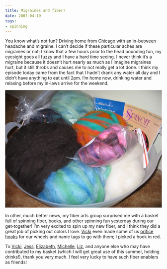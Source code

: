 ```yaml
---
title: Migraines and fiber!
date: 2007-04-19
tags:
- spinning
---
```

You know what’s not fun? Driving home from Chicago with an in-between headache and migraine. I can’t decide if these particular aches are migraines or not; I know that a few hours prior to the head pounding fun, my eyesight goes all fuzzy and I have a hard time seeing. I never think it’s a migraine because it doesn’t hurt nearly as much as I imagine migraines hurt, but it still throbs and causes me to not really get a lot done. I think my episode today came from the fact that I hadn’t drank any water all day and I didn’t have anything to eat until 2pm. I’m home now, drinking water and relaxing before my in-laws arrive for the weekend.

![A basket full of fiber for spinning.](../../images/fiber.jpg "Fiber from my friends!")

<drupal-entity alt="Fiber from my friends" data-embed-button="media_browser" data-entity-embed-display="media_image" data-entity-embed-display-settings="{&quot;image_style&quot;:&quot;large&quot;,&quot;image_link&quot;:&quot;&quot;}" data-entity-type="media" data-entity-uuid="b1c9bb61-f12c-4d8a-8ed0-22fa0f3693be" title="Fiber from my friends"></drupal-entity>

In other, much better news, my fiber arts group surprised me with a basket full of spinning fiber, books, and other spinning fun yesterday during our get-together! I’m very excited to spin up my new fiber, and I think they did a great job of picking out colors I love. [Vicki](https://simpleknits.blogspot.com) even made some of us [orifice hooks](https://simpleknits.blogspot.com/2007/04/what-ive-been-up-to.html) for our wheels and name tags to go with them; I picked a hook in red.

To [Vicki](https://simpleknits.blogspot.com), [Jess](https://clicketyclackewe.blogspot.com), [Elizabeth](https://www.esknitnspin.blogspot.com), [Michelle](https://avocadofever.blogspot.com), [Liz](https://knitandspincrazy.blogspot.com), and anyone else who may have contributed to my basket (which I will get great use of this summer, holding drinks!), thank you very much. I feel very lucky to have such fiber enablers as friends!


